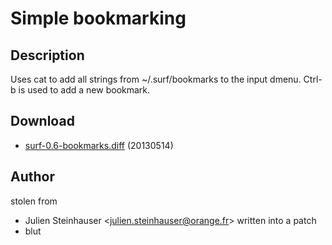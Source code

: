 Simple bookmarking
==================

Description
-----------

Uses cat to add all strings from ~/.surf/bookmarks to the input dmenu.
Ctrl-b is used to add a new bookmark.

Download
--------

* [surf-0.6-bookmarks.diff](surf-0.6-bookmarks.diff) (20130514)

Author
------
stolen from 
- Julien Steinhauser <[julien.steinhauser@orange.fr](mailto:julien.steinhauser@orange.fr)>
written into a patch
- blut

